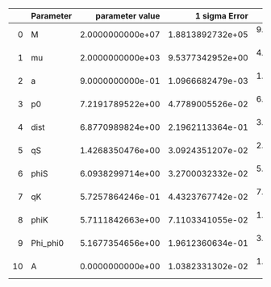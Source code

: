 |    | Parameter   |   parameter value |    1 sigma Error |   Relative Error |              SNR |
|---:|:------------|------------------:|-----------------:|-----------------:|-----------------:|
|  0 | M           |  2.0000000000e+07 | 1.8813892732e+05 | 9.4069463662e-03 | 3.4628998507e+01 |
|  1 | mu          |  2.0000000000e+03 | 9.5377342952e+00 | 4.7688671476e-03 | 3.4628998507e+01 |
|  2 | a           |  9.0000000000e-01 | 1.0966682479e-03 | 1.2185202754e-03 | 3.4628998507e+01 |
|  3 | p0          |  7.2191789522e+00 | 4.7789005526e-02 | 6.6197286204e-03 | 3.4628998507e+01 |
|  4 | dist        |  6.8770989824e+00 | 2.1962113364e-01 | 3.1935142158e-02 | 3.4628998507e+01 |
|  5 | qS          |  1.4268350476e+00 | 3.0924351207e-02 | 2.1673389127e-02 | 3.4628998507e+01 |
|  6 | phiS        |  6.0938299714e+00 | 3.2700032332e-02 | 5.3660887299e-03 | 3.4628998507e+01 |
|  7 | qK          |  5.7257864246e-01 | 4.4323767742e-02 | 7.7410794702e-02 | 3.4628998507e+01 |
|  8 | phiK        |  5.7111842663e+00 | 7.1103341055e-02 | 1.2449841879e-02 | 3.4628998507e+01 |
|  9 | Phi_phi0    |  5.1677354656e+00 | 1.9612360634e-01 | 3.7951556857e-02 | 3.4628998507e+01 |
| 10 | A           |  0.0000000000e+00 | 1.0382331302e-02 | 1.0382331302e-02 | 3.4628998507e+01 |